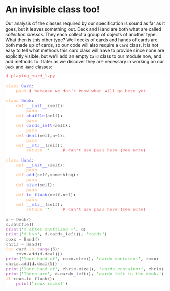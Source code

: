 # An invisible class too!

Our analysis of the classes required by our specification is sound as
far as it goes, but it leaves something out. Deck and Hand are both what
are called _collection classes_. They each collect a group of objects of
another type. What then is this other type? Well decks of cards and
hands of cards are both made up of cards, so our code will also require
a `Card` class. It is not easy to tell what methods this card class will
have to provide since none are explicitly visible, but we'll add an
empty `Card` class to our module now, and add methods to it later as we
discover they are necessary in working on our `Deck` and `Hand` classes:

![](14_playing_card_1.py.png)
